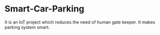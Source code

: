 # Smart-Car-Parking
It is an IoT project which reduces the need of human gate keeper. It makes parking system smart.
